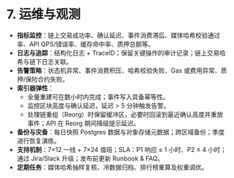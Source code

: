 # 7. 运维与观测
- **指标监控**：链上交易成功率、确认延迟、事件消费滞后、媒体哈希校验通过率、API QPS/错误率、缓存命中率、质押总额等。
- **日志与追踪**：结构化日志 + TraceID；保留关键操作的审计记录；链上交易哈希与链下日志关联。
- **告警策略**：状态机异常、事件消费积压、哈希校验失败、Gas 或费用异常、质押/保险合约失败。
- **索引器弹性**：
  - 全量重建可在数小时内完成；事件写入具备幂等性。
  - 监控区块高度与确认延迟，延迟 > 5 分钟触发告警。
  - 处理链重组（Reorg）时保留缓冲区，必要时回滚到最近确认高度并重放事件；API 在 Reorg 期间降级提示延迟。
- **备份与灾备**：每日快照 Postgres 数据与对象存储元数据；跨区域备份；季度进行恢复演练。
- **支持机制**：7×12 一线 + 7×24 值班；SLA：P1 响应 ≤ 1 小时、P2 ≤ 4 小时；通过 Jira/Slack 升级；发布前更新 Runbook & FAQ。
- **定期任务**：媒体哈希抽样复核、冷数据归档、排行榜重算及权重调优。
